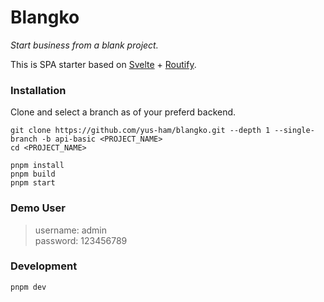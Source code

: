 # Blangko
<i>Start business from a blank project.</i>

This is SPA starter based on [Svelte](https://svelte.dev) + [Routify](https://routify.dev).


### Installation
Clone and select a branch as of your preferd backend.

```
git clone https://github.com/yus-ham/blangko.git --depth 1 --single-branch -b api-basic <PROJECT_NAME>
cd <PROJECT_NAME>

pnpm install
pnpm build
pnpm start
```


### Demo User
> username: admin<br> password: 123456789


### Development
```
pnpm dev
```
